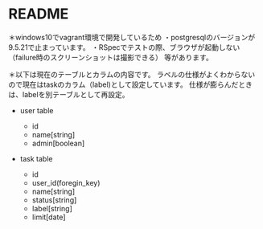 # README

＊windows10でvagrant環境で開発しているため
・postgresqlのバージョンが9.5.21で止まっています。
・RSpecでテストの際、ブラウザが起動しない
（failure時のスクリーンショットは撮影できる）
等があります。

＊以下は現在のテーブルとカラムの内容です。
ラベルの仕様がよくわからないので現在はtaskのカラム（label)として設定しています。
仕様が膨らんだときは、labelを別テーブルとして再設定。

- user table
  - id
  - name[string]
  - admin[boolean]

- task table
  - id
  - user_id(foregin_key)
  - name[string]
  - status[string]
  - label[string]
  - limit[date]
